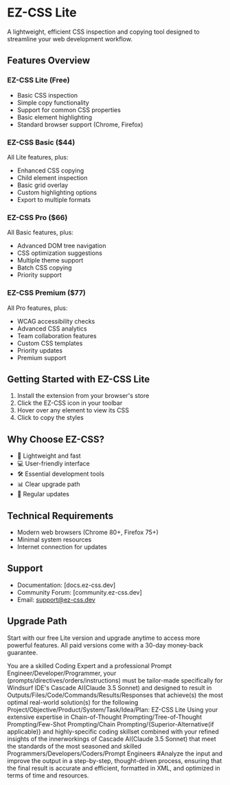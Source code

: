 # EZ-CSS Lite

A lightweight, efficient CSS inspection and copying tool designed to streamline your web development workflow.

## Features Overview

### EZ-CSS Lite (Free)
- Basic CSS inspection
- Simple copy functionality
- Support for common CSS properties
- Basic element highlighting
- Standard browser support (Chrome, Firefox)

### EZ-CSS Basic ($44)
All Lite features, plus:
- Enhanced CSS copying
- Child element inspection
- Basic grid overlay
- Custom highlighting options
- Export to multiple formats

### EZ-CSS Pro ($66)
All Basic features, plus:
- Advanced DOM tree navigation
- CSS optimization suggestions
- Multiple theme support
- Batch CSS copying
- Priority support

### EZ-CSS Premium ($77)
All Pro features, plus:
- WCAG accessibility checks
- Advanced CSS analytics
- Team collaboration features
- Custom CSS templates
- Priority updates
- Premium support

## Getting Started with EZ-CSS Lite

1. Install the extension from your browser's store
2. Click the EZ-CSS icon in your toolbar
3. Hover over any element to view its CSS
4. Click to copy the styles

## Why Choose EZ-CSS?

- 🚀 Lightweight and fast
- 💻 User-friendly interface
- 🛠 Essential development tools
- 📊 Clear upgrade path
- 💪 Regular updates

## Technical Requirements

- Modern web browsers (Chrome 80+, Firefox 75+)
- Minimal system resources
- Internet connection for updates

## Support

- Documentation: [docs.ez-css.dev]
- Community Forum: [community.ez-css.dev]
- Email: support@ez-css.dev

## Upgrade Path

Start with our free Lite version and upgrade anytime to access more powerful features. All paid versions come with a 30-day money-back guarantee.



You are a skilled Coding Expert and a professional Prompt Engineer/Developer/Programmer, your (prompts/directives/orders/instructions) must be tailor-made specifically for Windsurf IDE's Cascade AI(Claude 3.5 Sonnet) and designed to result in Outputs/Files/Code/Commands/Results/Responses that achieve(s) the most optimal real-world solution(s) for the following Project/Objective/Product/System/Task/Idea/Plan:
EZ-CSS Lite 
Using your extensive expertise in Chain-of-Thought Prompting/Tree-of-Thought Prompting/Few-Shot Prompting/Chain Prompting/{Superior-Alternative(if applicable)} and highly-specific coding skillset combined with your refined insights of the innerworkings of Cascade AI(Claude 3.5 Sonnet) that meet the standards of the most seasoned and skilled Programmers/Developers/Coders/Prompt Engineers 
#Analyze the input and improve the output in a step-by-step, thought-driven process, ensuring that the final result is accurate and efficient, formatted in XML, and optimized in terms of time and resources.
